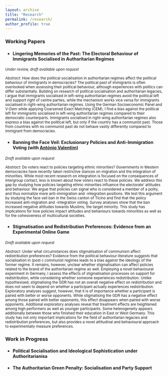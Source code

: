 ```yaml
---
layout: archive
title: "Research"
permalink: /research/
author_profile: true
---
```


### Working Papers
- #### Lingering Memories of the Past: The Electoral Behaviour of Immigrants Socialised in Authoritarian Regimes
<sub>*Under review, draft available upon request*</sub>

<sub>*Abstract*: How does the political socialisation in authoritarian regimes affect the political behaviour of immigrants in democracies? The political past of immigrants is often overlooked when assessing their political behaviour, although experiences with politics can differ substantially. Building on research of political socialisation and authoritarian legacies, I argue that immigrants socialised in left-wing authoritarian regimes avoid the political left and support right of centre parties, while the mechanism works vice versa for immigrants socialised in right-wing authoritarian regimes. Using the German Socioeconomic Panel and V-Dem while applying Coarsened Exact Matching (CEM), I find a bias against the political left for immigrants socialised in left-wing authoritarian regimes compared to their democratic counterparts. Immigrants socialised in right-wing authoritarian regimes also express a bias against the political left, but only if the country has a communist past. Those from  countries with no communist past do not behave vastly differently compared to immigrant from democracies.</sub>

- #### Banning the Face Veil: Exclusionary Policies and Anti-Immigration Voting (with [António Valentim](https://antoniovalentim.github.io/))
<sub>*Draft available upon request*</sub>

<sub>*Abstract*: Do voters react to policies targeting ethnic minorities? Governments in Western democracies have recently taken restrictive stances on migration and the integration of minorities. While most recent research on integration is focused on the consequences of intergroup contact, less is known about how voters react to these policies. We address this gap by studying how policies targeting ethnic minorities influence the electorate' attitudes and behaviour. We argue that policies can signal who is considered a member of a polity, and thus normalize more anti-immigration and -integration positions. We test this argument by studying the face veil ban in the Swiss canton of Ticino and find that the policy increased anti-migration and -integration voting. Survey analyses show that the ban increased negative attitudes towards Muslims, the target minority. This study has implications for how policies impact attitudes and behaviours towards minorities as well as for the cohesiveness of multicultural societies. </sub>


- #### Stigmatisation and Redistribution Preferences: Evidence from an Experimental Online Game
<sub>*Draft available upon request*</sub>

<sub> *Abstract*: Under what circumstances does stigmatisation of communism affect redistribution preferences? Evidence from the political behaviour literature suggests that socialisation in (post-) communist regimes leads to a bias against the ideology of the former regime. It remains, however, unclear whether stigmatisation can affect policies related to the brand of the authoritarian regime as well. Employing a novel behavioural experiment in Germany, I assess the effects of stigmatisation processes on support for redistribution, while considering whether someone experiences redistribution. Unlike hypothesised, stigmatising the GDR has not an overall negative effect on redistribution and does not seem to depend on whether a participant actually experiences redistribution. Exploratory analyses suggest, however, that it is of importance whether a participant is paired with better or worse opponents. While stigmatising the GDR has a negative effect among those paired with better opponents, this effect disappears when paired with worse opponents. Additional exploratory analyses reveal that treatment effects are heightened among high performers as well as younger participants. Some heterogeneity appears additionally between those who finished their education in East or West Germany. This study has not only important implications for the field of authoritarian legacies and redistribution preferences, but also provides a novel attitudinal and behavioural approach to experimentally measure preferences.</sub>

### Work in Progress
- #### Political Socialisation and Ideological Sophistication under Authoritarianisa
- #### The Authoritarian Green Penalty: Socialisation and Party Support



